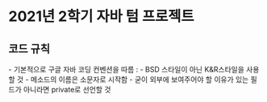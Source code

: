 <h1> 2021년 2학기 자바 텀 프로젝트</h1>

<h2> 코드 규칙</h2>
- 기본적으로 구글 자바 코딩 컨벤션을 따름 : <https://google.github.io/styleguide/javaguide.html#s3.4.1-one-top-level-class>
- BSD 스타일이 아닌 K&R스타일을 사용할 것
- 메소드의 이름은 소문자로 시작함
- 굳이 외부에 보여주어야 할 이유가 있는 필드가 아니라면 private로 선언할 것
